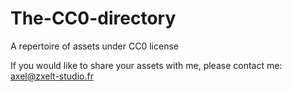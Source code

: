# The-CC0-directory
A repertoire of assets under CC0 license


If you would like to share your assets with me, please contact me: axel@zxelt-studio.fr
